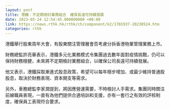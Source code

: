 ```yaml
---
layout: post
title: 港鐵：不定期檢討業務組合　確保長遠可持續發展
date: 2023-05-24 12:54:45.000000000 +08:00
link: https://news.rthk.hk/rthk/ch/component/k2/1701937-20230524.htm
categories: rthk
---
```


港鐵舉行股東周年大會，有股東關注管理層會否考慮分拆香港物業管理業務上市。

財務總監許亮華表示，港鐵多元化業務模式令集團過去數年面對疫情挑戰，仍可以保持財務穩健，未來將不定期檢討業務組合，以確保公司長遠可持續發展。

他又表示，港鐵採取漸進式股息政策，希望可以每年穩步增加、或最少維持普通股股息，取決於財務表現、資本開支等需求。

另外，車務總監李家潤提到，將因應營運需要，不時檢討人手需求。集團同時關注前線職員表現，一直有為他們提供合適培訓和支援，亦有一套行之有效的評核制度，確保員工表現符合要求。
